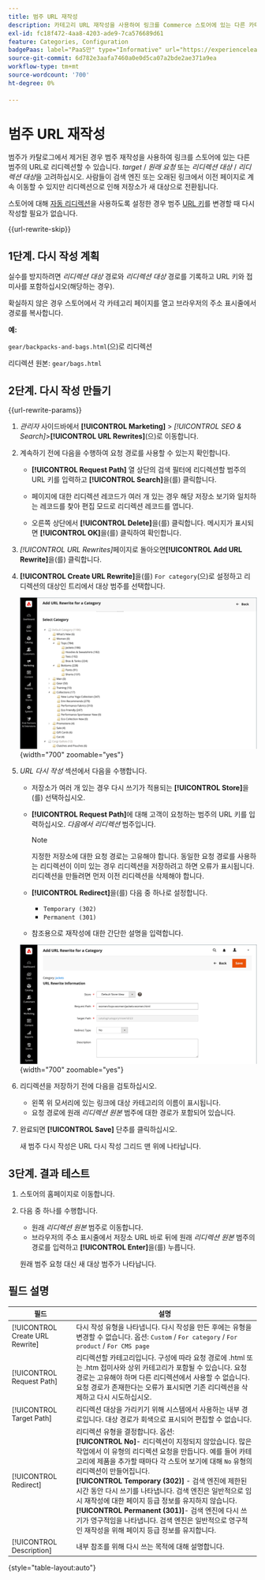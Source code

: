 ```yaml
---
title: 범주 URL 재작성
description: 카테고리 URL 재작성을 사용하여 링크를 Commerce 스토어에 있는 다른 카테고리의 URL로 리디렉션하는 방법에 대해 알아봅니다.
exl-id: fc18f472-4aa8-4203-ade9-7ca576689d61
feature: Categories, Configuration
badgePaas: label="PaaS만" type="Informative" url="https://experienceleague.adobe.com/ko/docs/commerce/user-guides/product-solutions" tooltip="Adobe Commerce 온 클라우드 프로젝트(Adobe 관리 PaaS 인프라) 및 온프레미스 프로젝트에만 적용됩니다."
source-git-commit: 6d782e3aafa7460a0e0d5ca07a2bde2ae371a9ea
workflow-type: tm+mt
source-wordcount: '700'
ht-degree: 0%

---
```


# 범주 URL 재작성

범주가 카탈로그에서 제거된 경우 범주 재작성을 사용하여 링크를 스토어에 있는 다른 범주의 URL로 리디렉션할 수 있습니다. _target_ / _원래 요청_ 또는 _리디렉션 대상_ / _리디렉션 대상_&#x200B;을 고려하십시오. 사람들이 검색 엔진 또는 오래된 링크에서 이전 페이지로 계속 이동할 수 있지만 리디렉션으로 인해 저장소가 새 대상으로 전환됩니다.

스토어에 대해 [자동 리디렉션](url-redirect-product-automatic.md)을 사용하도록 설정한 경우 범주 [URL 키](../catalog/catalog-urls.md)를 변경할 때 다시 작성할 필요가 없습니다.

{{url-rewrite-skip}}

## 1단계. 다시 작성 계획

실수를 방지하려면 _리디렉션 대상_ 경로와 _리디렉션 대상_ 경로를 기록하고 URL 키와 접미사를 포함하십시오(해당하는 경우).

확실하지 않은 경우 스토어에서 각 카테고리 페이지를 열고 브라우저의 주소 표시줄에서 경로를 복사합니다.

**예:**

`gear/backpacks-and-bags.html`(으)로 리디렉션

리디렉션 원본: `gear/bags.html`

## 2단계. 다시 작성 만들기

{{url-rewrite-params}}

1. _관리자_ 사이드바에서 **[!UICONTROL Marketing]** > _[!UICONTROL SEO & Search]_>**[!UICONTROL URL Rewrites]**(으)로 이동합니다.

1. 계속하기 전에 다음을 수행하여 요청 경로를 사용할 수 있는지 확인합니다.

   - **[!UICONTROL Request Path]** 열 상단의 검색 필터에 리디렉션할 범주의 URL 키를 입력하고 **[!UICONTROL Search]**&#x200B;을(를) 클릭합니다.

   - 페이지에 대한 리디렉션 레코드가 여러 개 있는 경우 해당 저장소 보기와 일치하는 레코드를 찾아 편집 모드로 리디렉션 레코드를 엽니다.

   - 오른쪽 상단에서 **[!UICONTROL Delete]**&#x200B;을(를) 클릭합니다. 메시지가 표시되면 **[!UICONTROL OK]**&#x200B;을(를) 클릭하여 확인합니다.

1. _[!UICONTROL URL Rewrites]_&#x200B;페이지로 돌아오면&#x200B;**[!UICONTROL Add URL Rewrite]**&#x200B;을(를) 클릭합니다.

1. **[!UICONTROL Create URL Rewrite]**&#x200B;을(를) `For category`(으)로 설정하고 리디렉션의 대상인 트리에서 대상 범주를 선택합니다.

   ![URL 다시 작성 - 범주 선택](./assets/url-rewrite-category-choose.png){width="700" zoomable="yes"}

1. _URL 다시 작성_ 섹션에서 다음을 수행합니다.

   - 저장소가 여러 개 있는 경우 다시 쓰기가 적용되는 **[!UICONTROL Store]**&#x200B;을(를) 선택하십시오.

   - **[!UICONTROL Request Path]**&#x200B;에 대해 고객이 요청하는 범주의 URL 키를 입력하십시오. _다음에서 리디렉션_ 범주입니다.

     >[!NOTE]
     >
     >지정한 저장소에 대한 요청 경로는 고유해야 합니다. 동일한 요청 경로를 사용하는 리디렉션이 이미 있는 경우 리디렉션을 저장하려고 하면 오류가 표시됩니다. 리디렉션을 만들려면 먼저 이전 리디렉션을 삭제해야 합니다.

   - **[!UICONTROL Redirect]**&#x200B;을(를) 다음 중 하나로 설정합니다.

      - `Temporary (302)`
      - `Permanent (301)`

   - 참조용으로 재작성에 대한 간단한 설명을 입력합니다.

   ![범주에 대한 URL 다시 작성 추가](./assets/url-rewrite-for-category.png){width="700" zoomable="yes"}

1. 리디렉션을 저장하기 전에 다음을 검토하십시오.

   - 왼쪽 위 모서리에 있는 링크에 대상 카테고리의 이름이 표시됩니다.
   - 요청 경로에 원래 _리디렉션 원본_ 범주에 대한 경로가 포함되어 있습니다.

1. 완료되면 **[!UICONTROL Save]** 단추를 클릭하십시오.

   새 범주 다시 작성은 URL 다시 작성 그리드 맨 위에 나타납니다.

## 3단계. 결과 테스트

1. 스토어의 홈페이지로 이동합니다.

1. 다음 중 하나를 수행합니다.

   - 원래 _리디렉션 원본_ 범주로 이동합니다.
   - 브라우저의 주소 표시줄에서 저장소 URL 바로 뒤에 원래 _리디렉션 원본_ 범주의 경로를 입력하고 **[!UICONTROL Enter]**&#x200B;을(를) 누릅니다.

   원래 범주 요청 대신 새 대상 범주가 나타납니다.

## 필드 설명

| 필드 | 설명 |
|--- |--- |
| [!UICONTROL Create URL Rewrite] | 다시 작성 유형을 나타냅니다. 다시 작성을 만든 후에는 유형을 변경할 수 없습니다. 옵션: `Custom` / `For category` / `For product` / `For CMS page` |
| [!UICONTROL Request Path] | 리디렉션할 카테고리입니다. 구성에 따라 요청 경로에 .html 또는 .htm 접미사와 상위 카테고리가 포함될 수 있습니다. 요청 경로는 고유해야 하며 다른 리디렉션에서 사용할 수 없습니다. 요청 경로가 존재한다는 오류가 표시되면 기존 리디렉션을 삭제하고 다시 시도하십시오. |
| [!UICONTROL Target Path] | 리디렉션 대상을 가리키기 위해 시스템에서 사용하는 내부 경로입니다. 대상 경로가 회색으로 표시되어 편집할 수 없습니다. |
| [!UICONTROL Redirect] | 리디렉션 유형을 결정합니다. 옵션: <br/>**[!UICONTROL No]**- 리디렉션이 지정되지 않았습니다. 많은 작업에서 이 유형의 리디렉션 요청을 만듭니다. 예를 들어 카테고리에 제품을 추가할 때마다 각 스토어 보기에 대해 `No` 유형의 리디렉션이 만들어집니다.<br/>**[!UICONTROL Temporary (302)]** - 검색 엔진에 제한된 시간 동안 다시 쓰기를 나타냅니다. 검색 엔진은 일반적으로 임시 재작성에 대한 페이지 등급 정보를 유지하지 않습니다. <br/>**[!UICONTROL Permanent (301)]**- 검색 엔진에 다시 쓰기가 영구적임을 나타냅니다. 검색 엔진은 일반적으로 영구적인 재작성을 위해 페이지 등급 정보를 유지합니다. |
| [!UICONTROL Description] | 내부 참조를 위해 다시 쓰는 목적에 대해 설명합니다. |

{style="table-layout:auto"}
